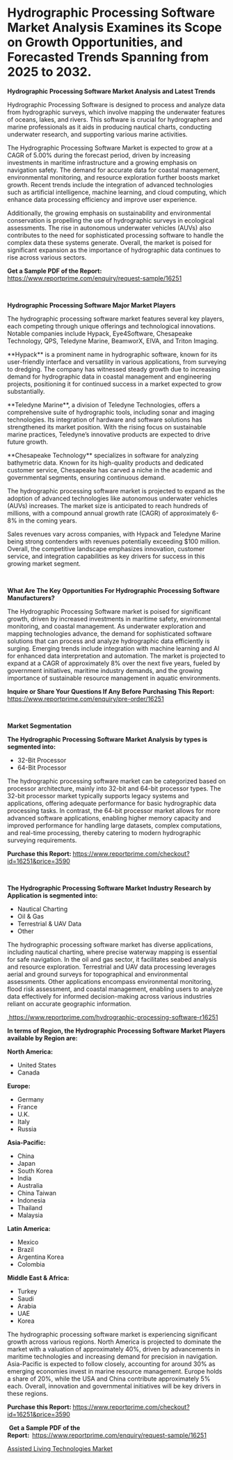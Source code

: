 <p><h1>Hydrographic Processing Software Market Analysis Examines its Scope on Growth Opportunities, and Forecasted Trends Spanning from 2025 to 2032.</h1></p><p><strong>Hydrographic Processing Software Market Analysis and Latest Trends</strong></p>
<p><p>Hydrographic Processing Software is designed to process and analyze data from hydrographic surveys, which involve mapping the underwater features of oceans, lakes, and rivers. This software is crucial for hydrographers and marine professionals as it aids in producing nautical charts, conducting underwater research, and supporting various marine activities.</p><p>The Hydrographic Processing Software Market is expected to grow at a CAGR of 5.00% during the forecast period, driven by increasing investments in maritime infrastructure and a growing emphasis on navigation safety. The demand for accurate data for coastal management, environmental monitoring, and resource exploration further boosts market growth. Recent trends include the integration of advanced technologies such as artificial intelligence, machine learning, and cloud computing, which enhance data processing efficiency and improve user experience.</p><p>Additionally, the growing emphasis on sustainability and environmental conservation is propelling the use of hydrographic surveys in ecological assessments. The rise in autonomous underwater vehicles (AUVs) also contributes to the need for sophisticated processing software to handle the complex data these systems generate. Overall, the market is poised for significant expansion as the importance of hydrographic data continues to rise across various sectors.</p></p>
<p><strong>Get a Sample PDF of the Report:&nbsp;</strong> <a href="https://www.reportprime.com/enquiry/request-sample/16251?utm_campaign=3036&utm_medium=2&utm_source=Github&utm_content=ia&utm_term=20032025&utm_id=hydrographic-processing-software">https://www.reportprime.com/enquiry/request-sample/16251</a></p>
<p>&nbsp;</p>
<p><strong>Hydrographic Processing Software Major Market Players</strong></p>
<p><p>The hydrographic processing software market features several key players, each competing through unique offerings and technological innovations. Notable companies include Hypack, Eye4Software, Chesapeake Technology, QPS, Teledyne Marine, BeamworX, EIVA, and Triton Imaging.</p><p>**Hypack** is a prominent name in hydrographic software, known for its user-friendly interface and versatility in various applications, from surveying to dredging. The company has witnessed steady growth due to increasing demand for hydrographic data in coastal management and engineering projects, positioning it for continued success in a market expected to grow substantially.</p><p>**Teledyne Marine**, a division of Teledyne Technologies, offers a comprehensive suite of hydrographic tools, including sonar and imaging technologies. Its integration of hardware and software solutions has strengthened its market position. With the rising focus on sustainable marine practices, Teledyne’s innovative products are expected to drive future growth.</p><p>**Chesapeake Technology** specializes in software for analyzing bathymetric data. Known for its high-quality products and dedicated customer service, Chesapeake has carved a niche in the academic and governmental segments, ensuring continuous demand. </p><p>The hydrographic processing software market is projected to expand as the adoption of advanced technologies like autonomous underwater vehicles (AUVs) increases. The market size is anticipated to reach hundreds of millions, with a compound annual growth rate (CAGR) of approximately 6-8% in the coming years. </p><p>Sales revenues vary across companies, with Hypack and Teledyne Marine being strong contenders with revenues potentially exceeding $100 million. Overall, the competitive landscape emphasizes innovation, customer service, and integration capabilities as key drivers for success in this growing market segment.</p></p>
<p>&nbsp;</p>
<p><strong>What Are The Key Opportunities For Hydrographic Processing Software Manufacturers?</strong></p>
<p><p>The Hydrographic Processing Software market is poised for significant growth, driven by increased investments in maritime safety, environmental monitoring, and coastal management. As underwater exploration and mapping technologies advance, the demand for sophisticated software solutions that can process and analyze hydrographic data efficiently is surging. Emerging trends include integration with machine learning and AI for enhanced data interpretation and automation. The market is projected to expand at a CAGR of approximately 8% over the next five years, fueled by government initiatives, maritime industry demands, and the growing importance of sustainable resource management in aquatic environments.</p></p>
<p><strong>Inquire or Share Your Questions If Any Before Purchasing This Report:</strong> <a href="https://www.reportprime.com/enquiry/pre-order/16251?utm_campaign=3036&utm_medium=2&utm_source=Github&utm_content=ia&utm_term=20032025&utm_id=hydrographic-processing-software">https://www.reportprime.com/enquiry/pre-order/16251</a></p>
<p>&nbsp;</p>
<p><strong>Market Segmentation</strong></p>
<p><strong>The Hydrographic Processing Software Market Analysis by types is segmented into:</strong></p>
<p><ul><li>32-Bit Processor</li><li>64-Bit Processor</li></ul></p>
<p><p>The hydrographic processing software market can be categorized based on processor architecture, mainly into 32-bit and 64-bit processor types. The 32-bit processor market typically supports legacy systems and applications, offering adequate performance for basic hydrographic data processing tasks. In contrast, the 64-bit processor market allows for more advanced software applications, enabling higher memory capacity and improved performance for handling large datasets, complex computations, and real-time processing, thereby catering to modern hydrographic surveying requirements.</p></p>
<p><strong>Purchase this Report:&nbsp;</strong><a href="https://www.reportprime.com/checkout?id=16251&price=3590&utm_campaign=3036&utm_medium=2&utm_source=Github&utm_content=ia&utm_term=20032025&utm_id=hydrographic-processing-software">https://www.reportprime.com/checkout?id=16251&price=3590</a></p>
<p>&nbsp;</p>
<p><strong>The Hydrographic Processing Software Market Industry Research by Application is segmented into:</strong></p>
<p><ul><li>Nautical Charting</li><li>Oil & Gas</li><li>Terrestrial & UAV Data</li><li>Other</li></ul></p>
<p><p>The hydrographic processing software market has diverse applications, including nautical charting, where precise waterway mapping is essential for safe navigation. In the oil and gas sector, it facilitates seabed analysis and resource exploration. Terrestrial and UAV data processing leverages aerial and ground surveys for topographical and environmental assessments. Other applications encompass environmental monitoring, flood risk assessment, and coastal management, enabling users to analyze data effectively for informed decision-making across various industries reliant on accurate geographic information.</p></p>
<p><a href="https://www.reportprime.com/hydrographic-processing-software-r16251?utm_campaign=3036&utm_medium=2&utm_source=Github&utm_content=ia&utm_term=20032025&utm_id=hydrographic-processing-software">&nbsp;https://www.reportprime.com/hydrographic-processing-software-r16251</a></p>
<p><strong>In terms of Region, the Hydrographic Processing Software Market Players available by Region are:</strong></p>
<p>
    <p> <strong> North America: </strong>
        <ul>
            <li>United States</li>
            <li>Canada</li>
        </ul>
        </p> 
    <p> <strong> Europe: </strong>
        <ul>
            <li>Germany</li>
            <li>France</li>
            <li>U.K.</li>
            <li>Italy</li>
            <li>Russia</li>
        </ul>
        </p> 
    <p> <strong> Asia-Pacific: </strong>
        <ul>
            <li>China</li>
            <li>Japan</li>
            <li>South Korea</li>
            <li>India</li>
            <li>Australia</li>
            <li>China Taiwan</li>
            <li>Indonesia</li>
            <li>Thailand</li>
            <li>Malaysia</li>
        </ul>
        </p> 
    <p> <strong> Latin America: </strong>
        <ul>
            <li>Mexico</li>
            <li>Brazil</li>
            <li>Argentina Korea</li>
            <li>Colombia</li>
        </ul>
        </p> 
    <p> <strong> Middle East & Africa: </strong>
        <ul>
            <li>Turkey</li>
            <li>Saudi</li>
            <li>Arabia</li>
            <li>UAE</li>
            <li>Korea</li>
        </ul>
    </p>
    </p>
<p><p>The hydrographic processing software market is experiencing significant growth across various regions. North America is projected to dominate the market with a valuation of approximately 40%, driven by advancements in maritime technologies and increasing demand for precision in navigation. Asia-Pacific is expected to follow closely, accounting for around 30% as emerging economies invest in marine resource management. Europe holds a share of 20%, while the USA and China contribute approximately 5% each. Overall, innovation and governmental initiatives will be key drivers in these regions.</p></p>
<p><strong>Purchase this Report: </strong><a href="https://www.reportprime.com/checkout?id=16251&price=3590&utm_campaign=3036&utm_medium=2&utm_source=Github&utm_content=ia&utm_term=20032025&utm_id=hydrographic-processing-software">https://www.reportprime.com/checkout?id=16251&price=3590</a></p>
<p>&nbsp;<strong>Get a Sample PDF of the Report:&nbsp;&nbsp;</strong><a href="https://www.reportprime.com/enquiry/request-sample/16251?utm_campaign=3036&utm_medium=2&utm_source=Github&utm_content=ia&utm_term=20032025&utm_id=hydrographic-processing-software">https://www.reportprime.com/enquiry/request-sample/16251</a></p>
<p><strong></strong></p>
<p><p><a href="https://github.com/micbotam/Market-Research-Report-List-1/blob/main/assisted-living-technologies-market.md?utm_campaign=3036&utm_medium=2&utm_source=Github&utm_content=ia&utm_term=20032025&utm_id=hydrographic-processing-software">Assisted Living Technologies Market</a></p></p>